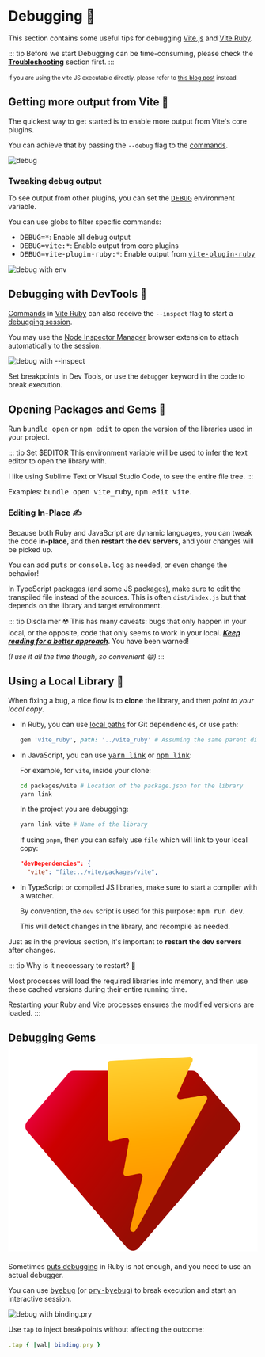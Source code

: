 [Vite Ruby]: https://github.com/ElMassimo/vite_ruby
[vite.js]: https://github.com/vitejs/vite
[Troubleshooting]: /guide/troubleshooting
[puts debugging]: https://tenderlovemaking.com/2016/02/05/i-am-a-puts-debuggerer.html
[debug]: https://github.com/visionmedia/debug
[commands]: /guide/development.html#cli-commands-⌨%EF%B8%8F
[vite-plugin-ruby]: https://github.com/ElMassimo/vite_ruby/tree/main/vite-plugin-ruby
[nim]: https://chrome.google.com/webstore/detail/nodejs-v8-inspector-manag/gnhhdgbaldcilmgcpfddgdbkhjohddkj
[debugging session]: https://nodejs.org/en/docs/guides/debugging-getting-started/#command-line-options
[local version]: /guide/debugging.html#using-a-local-library-🔗
[local paths]: https://ryanbigg.com/2013/08/bundler-local-paths
[yarn link]: https://classic.yarnpkg.com/en/docs/cli/link
[npm link]: https://docs.npmjs.com/cli/v7/commands/npm-link
[pry-byebug]: https://github.com/deivid-rodriguez/pry-byebug
[byebug]: https://github.com/deivid-rodriguez/byebug
[this blog post]: https://maximomussini.com/posts/debugging-javascript-libraries/

# Debugging 🔎

This section contains some useful tips for debugging [Vite.js] and [Vite Ruby].

::: tip Before we start
Debugging can be time-consuming, please check the __[Troubleshooting]__ section first.
:::

<small>If you are using the vite JS executable directly, please refer to [this blog post] instead.</small>

## Getting more output from Vite 📜

The quickest way to get started is to enable more output from Vite's core plugins.

You can achieve that by passing the `--debug` flag to the [commands].

![debug](/debugging/debug.svg)

### Tweaking debug output 

To see output from other plugins, you can set the <kbd>[DEBUG]</kbd> environment variable.

You can use globs to filter specific commands:

- <kbd>DEBUG=*</kbd>: Enable all debug output
- <kbd>DEBUG=vite:\*</kbd>: Enable output from core plugins
- <kbd>DEBUG=vite-plugin-ruby:*</kbd>: Enable output from <kbd>[vite-plugin-ruby]</kbd>

![debug with env](/debugging/debug-env.svg)

## Debugging with DevTools 🎯

[Commands] in [Vite Ruby] can also receive the `--inspect` flag to start a [debugging session].

You may use the [Node Inspector Manager][nim] browser extension to attach automatically to the session.

![debug with --inspect](/debugging/nim.svg)

Set breakpoints in Dev Tools, or use the `debugger` keyword in the code to break execution.

## Opening Packages and Gems 📖

Run <kbd>bundle open</kbd> or <kbd>npm edit</kbd> to open the version of the libraries used in your project.

::: tip Set $EDITOR
This environment variable will be used to infer the text editor to open the library with.

I like using Sublime Text or Visual Studio Code, to see the entire file tree.
:::

Examples: <kbd>bundle open vite_ruby</kbd>, <kbd>npm edit vite</kbd>.

### Editing In-Place ✍️

Because both Ruby and JavaScript are dynamic languages, you can tweak the code __in-place__, and then __restart the dev servers__, and your changes will be picked up.

You can add <kbd>puts</kbd> or <kbd>console.log</kbd> as needed, or even change the behavior!

In TypeScript packages (and some JS packages), make sure to edit the transpiled file instead of the sources. This is often `dist/index.js` but that depends on the library and target environment.

::: tip Disclaimer ☢️
This has many caveats: bugs that only happen in your local, or the opposite, code that only seems to work in your local. __*[Keep reading for a better approach][local version]*__. You have been warned!

_(I use it all the time though, so convenient 😅)_
:::

## Using a Local Library 🔗

When fixing a bug, a nice flow is to __clone__ the library, and then _point to your local copy_.

- In Ruby, you can use [local paths] for Git dependencies, or use `path`:

  ```ruby
  gem 'vite_ruby', path: '../vite_ruby' # Assuming the same parent directory
  ```

- In JavaScript, you can use <kbd>[yarn link]</kbd> or <kbd>[npm link]</kbd>:

  For example, for `vite`, inside your clone:

  ```bash
  cd packages/vite # Location of the package.json for the library
  yarn link
  ```

  In the project you are debugging:

  ```bash
  yarn link vite # Name of the library
  ```

  If using `pnpm`, then you can safely use `file` which will link to your local copy:

  ```json
  "devDependencies": {
    "vite": "file:../vite/packages/vite",
  ```

- In TypeScript or compiled JS libraries, make sure to start a compiler with a watcher.

  By convention, the `dev` script is used for this purpose: <kbd>npm run dev</kbd>.

  This will detect changes in the library, and recompile as needed.

Just as in the previous section, it's important to __restart the dev servers__ after changes.

::: tip Why is it neccessary to restart? 🤔

Most processes will load the required libraries into memory, and then use these cached versions during their entire running time.

Restarting your Ruby and Vite processes ensures the modified versions are loaded.
:::

## Debugging Gems <img class="logo" src="/logo.svg" alt="Logo"/>

Sometimes [puts debugging] in Ruby is not enough, and you need to use an actual debugger.

You can use <kbd>[byebug]</kbd> (or <kbd>[pry-byebug]</kbd>) to break execution and start an interactive session.

![debug with binding.pry](/debugging/pry.svg)

Use `tap` to inject breakpoints without affecting the outcome:

```ruby
.tap { |val| binding.pry }
```
